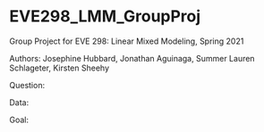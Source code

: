 # EVE298_LMM_GroupProj
Group Project for EVE 298: Linear Mixed Modeling, Spring 2021

Authors: Josephine Hubbard, Jonathan Aguinaga, Summer Lauren Schlageter, Kirsten Sheehy

Question:

Data:

Goal: 
